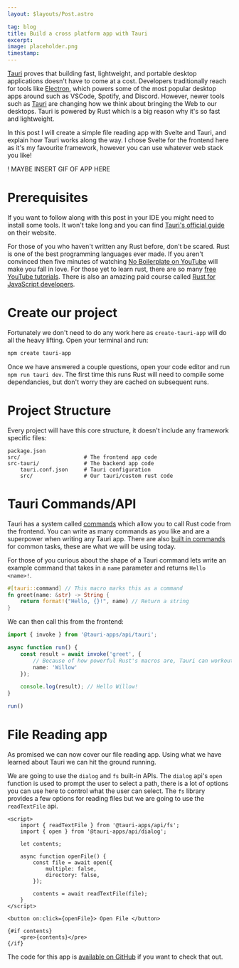 ```yaml
---
layout: $layouts/Post.astro

tag: blog
title: Build a cross platform app with Tauri
excerpt: 
image: placeholder.png
timestamp: 
---
```


[Tauri](https://tauri.studio/) proves that building fast, lightweight, and portable desktop applications doesn't have to come at a cost. Developers traditionally reach for tools like [Electron](https://www.electronjs.org/), which powers some of the most popular desktop apps around such as VSCode, Spotify, and Discord. However, newer tools such as [Tauri](https://tauri.studio/) are changing how we think about bringing the Web to our desktops. Tauri is powered by Rust which is a big reason why it's so fast and lightweight. 

In this post I will create a simple file reading app with Svelte and Tauri, and explain how Tauri works along the way. I chose Svelte for the frontend here as it's my favourite framework, however you can use whatever web stack you like!

! MAYBE INSERT GIF OF APP HERE

# Prerequisites

If you want to follow along with this post in your IDE you might need to install some tools. It won't take long and you can find [Tauri's official guide](https://tauri.app/v1/guides/getting-started/prerequisites) on their website.

For those of you who haven't written any Rust before, don't be scared. Rust is one of the best programming languages ever made. If you aren't convinced then five minutes of watching [No Boilerplate on YouTube](https://www.youtube.com/c/NoBoilerplate) will make you fall in love. For those yet to learn rust, there are so many [free YouTube tutorials](https://www.youtube.com/results?search_query=learn+rust+). There is also an amazing paid course called [Rust for JavaScript developers](https://rustforjs.dev/).

# Create our project

Fortunately we don't need to do any work here as `create-tauri-app` will do all the heavy lifting. Open your terminal and run:

```bash
npm create tauri-app
```

Once we have answered a couple questions, open your code editor and run `npm run tauri dev`. The first time this runs Rust will need to compile some dependancies, but don't worry they are cached on subsequent runs.

# Project Structure

Every project will have this core structure, it doesn't include any framework specific files:

```
package.json
src/                    # The frontend app code
src-tauri/              # The backend app code
    tauri.conf.json     # Tauri configuration
    src/                # Our tauri/custom rust code
```

# Tauri Commands/API

Tauri has a system called [commands](https://tauri.app/v1/guides/features/command/) which allow you to call Rust code from the frontend. You can write as many commands as you like and are a superpower when writing any Tauri app. There are also [built in commands](https://tauri.app/v1/api/js/modules/app) for common tasks, these are what we will be using today.

For those of you curious about the shape of a Tauri command lets write an example command that takes in a `name` parameter and returns `Hello <name>!`.

```rs
#[tauri::command] // This macro marks this as a command
fn greet(name: &str) -> String {
    return format!("Hello, {}!", name) // Return a string 
}
```

We can then call this from the frontend:

```ts
import { invoke } from '@tauri-apps/api/tauri';

async function run() {
    const result = await invoke('greet', {
        // Because of how powerful Rust's macros are, Tauri can workout that the parameter our greet command takes is called "name"
        name: 'Willow'
    });

    console.log(result); // Hello Willow!
}

run()
```

# File Reading app

As promised we can now cover our file reading app. Using what we have learned about Tauri we can hit the ground running.

We are going to use the `dialog` and `fs` built-in APIs. The `dialog` api's `open` function is used to prompt the user to select a path, there is a lot of options you can use here to control what the user can select. The `fs` library provides a few options for reading files but we are going to use the `readTextFile` api.

```svelte
<script>
    import { readTextFile } from '@tauri-apps/api/fs';
    import { open } from '@tauri-apps/api/dialog';

    let contents;

    async function openFile() {
        const file = await open({
            multiple: false,
            directory: false,
        });

        contents = await readTextFile(file);
    }
</script>

<button on:click={openFile}> Open File </button>

{#if contents}
    <pre>{contents}</pre>
{/if}
```

The code for this app is [available on GitHub](https://github.com/ghostdevv/tauri-file-reader) if you want to check that out.

